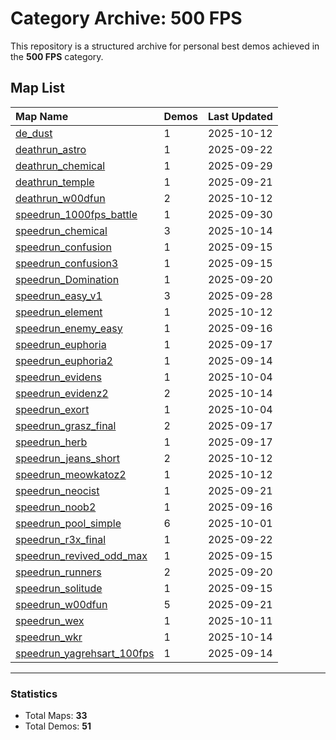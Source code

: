 # Category Archive: 500 FPS

This repository is a structured archive for personal best demos achieved in the **500 FPS** category.

## Map List

| Map Name | Demos | Last Updated |
| :--- | :---- | :--- |
| [de_dust](./de_dust) | 1 | 2025-10-12 |
| [deathrun_astro](./deathrun_astro) | 1 | 2025-09-22 |
| [deathrun_chemical](./deathrun_chemical) | 1 | 2025-09-29 |
| [deathrun_temple](./deathrun_temple) | 1 | 2025-09-21 |
| [deathrun_w00dfun](./deathrun_w00dfun) | 2 | 2025-10-12 |
| [speedrun_1000fps_battle](./speedrun_1000fps_battle) | 1 | 2025-09-30 |
| [speedrun_chemical](./speedrun_chemical) | 3 | 2025-10-14 |
| [speedrun_confusion](./speedrun_confusion) | 1 | 2025-09-15 |
| [speedrun_confusion3](./speedrun_confusion3) | 1 | 2025-09-15 |
| [speedrun_Domination](./speedrun_Domination) | 1 | 2025-09-20 |
| [speedrun_easy_v1](./speedrun_easy_v1) | 3 | 2025-09-28 |
| [speedrun_element](./speedrun_element) | 1 | 2025-10-12 |
| [speedrun_enemy_easy](./speedrun_enemy_easy) | 1 | 2025-09-16 |
| [speedrun_euphoria](./speedrun_euphoria) | 1 | 2025-09-17 |
| [speedrun_euphoria2](./speedrun_euphoria2) | 1 | 2025-09-14 |
| [speedrun_evidens](./speedrun_evidens) | 1 | 2025-10-04 |
| [speedrun_evidenz2](./speedrun_evidenz2) | 2 | 2025-10-14 |
| [speedrun_exort](./speedrun_exort) | 1 | 2025-10-04 |
| [speedrun_grasz_final](./speedrun_grasz_final) | 2 | 2025-09-17 |
| [speedrun_herb](./speedrun_herb) | 1 | 2025-09-17 |
| [speedrun_jeans_short](./speedrun_jeans_short) | 2 | 2025-10-12 |
| [speedrun_meowkatoz2](./speedrun_meowkatoz2) | 1 | 2025-10-12 |
| [speedrun_neocist](./speedrun_neocist) | 1 | 2025-09-21 |
| [speedrun_noob2](./speedrun_noob2) | 1 | 2025-09-16 |
| [speedrun_pool_simple](./speedrun_pool_simple) | 6 | 2025-10-01 |
| [speedrun_r3x_final](./speedrun_r3x_final) | 1 | 2025-09-22 |
| [speedrun_revived_odd_max](./speedrun_revived_odd_max) | 1 | 2025-09-15 |
| [speedrun_runners](./speedrun_runners) | 2 | 2025-09-20 |
| [speedrun_solitude](./speedrun_solitude) | 1 | 2025-09-15 |
| [speedrun_w00dfun](./speedrun_w00dfun) | 5 | 2025-09-21 |
| [speedrun_wex](./speedrun_wex) | 1 | 2025-10-11 |
| [speedrun_wkr](./speedrun_wkr) | 1 | 2025-10-14 |
| [speedrun_yagrehsart_100fps](./speedrun_yagrehsart_100fps) | 1 | 2025-09-14 |

---

### Statistics
- Total Maps: **33**
- Total Demos: **51**